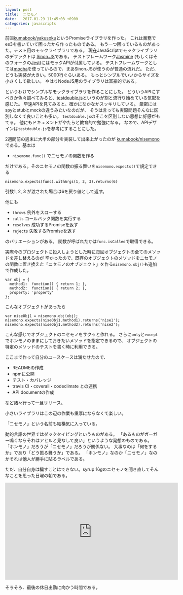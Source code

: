 ```yaml
---
layout: post
title:  ニセモノ
date:   2017-01-29 11:45:03 +0900
categories: javascripts
---
```


 前回[kumabook/yakusoku](https://github.com/kumabook/yakusoku)というPromiseライブラリを作った。
 これは業務でes3を書いていて困ったから作ったものである。
 もう一つ困っているものがあった。テスト用のモックライブラリである。
 現在JavaScriptでモックライブラリのデファクトは [Sinon.JS](http://sinonjs.org/)である。
 テストフレームワーク[Jasmine](https://jasmine.github.io/)
 (もしくはそのフォークの[Jest](https://facebook.github.io/jest/))にはモックAPIが付属している。
 テストフレームワークとしては[mocha](https://mochajs.org/)を使っているので、まあSinon.JSが使うのが普通の流れだ。
 ただ、どうも実装が大きい。5000行ぐらいある。
 もっとシンプルでいいからサイズを小さくして欲しい。
 やはりNodeJS用のライブラリは富豪的である。
 
 
 というわけでシンプルなモックライブラリを作ることにした。
 どういうAPIにすべきか色々調べてみると、[testdouble.js](https://github.com/testdouble/testdouble.js/)というのが割と流行り始めている気配を感じた。
 早速APIを見てみると、確かになかなかスッキリしている。
 厳密にはspyとstubとmockの違うみたいなのだが、
 そうは言っても実際問題そんなに区別しなくて良いことも多い。
 `testdouble.js`のそこを区別しない思想に好感がもてる。
 他にもドキュメントがやたらと教育的で勉強になる。
 なので、APIデザインは`testdouble.js`を参考にすることにした。

 2週間前の週末に大半の部分を実装して出来上がったのが [kumabook/nisemono](https://github.com/kumabook/nisemono)
 である。基本は

 - `nisemono.func()` でニセモノの関数を作る

 だけである。そのニセモノの関数の振る舞いを`nisemono.expects()`で規定できる

```
nisemono.expects(func).withArgs(1, 2, 3).returns(6)
```

引数1, 2, 3 が渡された場合は6を戻り値として返す。

他にも

- `throws` 例外をスローする
- `calls` コールバック関数を実行する
- `resolves` 成功するPromiseを返す
- `rejects` 失敗するPromiseを返す

のバリエーションがある。
関数が呼ばれたかは`func.isCalled`で取得できる。

実際今のプロジェクトに投入しようとした時に毎回オブジェクトの全てのメソッドを差し替えるのが
辛かったので、既存のオブジェクトのメソッドをニセモノの関数に置き換えた「ニセモノのオブジェクト」を作る`nisemono.obj()`も追加で作成した。

```
var obj = {
  method1:  function() { return 1; },
  method2:  function() { return 2; },
  property: 'property'
};
```

こんなオブジェクトがあったら

```
var niseObj1 = nisemono.obj(obj);
nisemono.expects(niseObj1.method1).returns('nise1');
nisemono.expects(niseObj1.method2).returns('nise2');

```

こんな感じでオブジェクトのニセモノをサクッと作れる。
さらに`only`と`except`でホンモノのままにしておきたいメソッドを指定できるので、
オブジェクトの特定のメソッドのテストを書く時に利用できる。

ここまで作って自分のユースケースは満たせたので、

- READMEの作成
- npmに公開
- テスト・カバレッジ
- travis CI・coverall・codeclimate との連携
- API documentの作成

など諸々行って一旦リリース。

小さいライブラリはこの辺の作業も重厚にならなくて楽しい。

「ニセモノ」という名前も結構気に入っている。

動的言語の世界ではダックタイピングというものがある。
「あるものがガーガー鳴くならそれはアヒルと見なして良い」というような発想のものである。
「ホンモノ」だろうが「ニセモノ」だろうが関係ない。
大事なのは「何をするか」であり「どう振る舞うか」である。
「ホンモノ」なのか「ニセモノ」なのかそれは他人が勝手に貼るラベルである。

ただ、自分自身は騙すことはできない。syrup 16gのニセモノを聞き直してそんなことを思った日曜の朝である。

<iframe width="560" height="315" src="https://www.youtube.com/embed/15AO2gROtK4" frameborder="0" allowfullscreen></iframe>

そろそろ、最後の休日出勤に向かう時間である。
